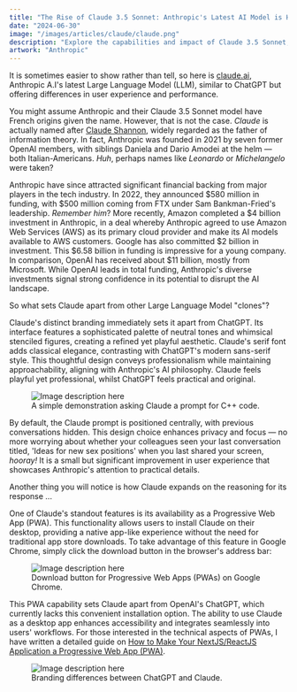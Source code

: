 ```yaml
---
title: "The Rise of Claude 3.5 Sonnet: Anthropic's Latest AI Model is Here to Stay"
date: "2024-06-30"
image: "/images/articles/claude/claude.png"
description: "Explore the capabilities and impact of Claude 3.5 Sonnet, Anthropic's newest AI language model. Learn how this advanced LLM is changing the landscape of artificial intelligence and its potential applications across various industries."
artwork: "Anthropic"
---
```


It is sometimes easier to show rather than tell, so here is [claude.ai](https://claude.ai), Anthropic A.I's latest Large
Language Model (LLM), similar to ChatGPT but offering differences in user experience and performance.

You might assume Anthropic and their Claude 3.5 Sonnet model have French origins given the name. However, that is not
the case. _Claude_ is actually named after [Claude Shannon](https://en.wikipedia.org/wiki/Claude_Shannon), widely
regarded as the father of information theory. In fact, Anthropic was founded in 2021 by seven former OpenAI members,
with
siblings
Daniela and Dario Amodei at the helm &mdash; both Italian-Americans. _Huh_, perhaps names like _Leonardo_ or
_Michelangelo_
were taken?

Anthropic have since attracted significant financial backing from major players in the tech industry. In 2022, they
announced $580 million in funding, with $500 million coming from FTX under Sam Bankman-Fried's
leadership. _Remember him_? More recently, Amazon completed a $4 billion investment in Anthropic, in a deal whereby
Anthropic agreed to use Amazon Web Services (AWS) as its primary cloud provider and make its AI models available to AWS
customers. Google has also committed $2 billion in investment. This $6.58 billion in funding is impressive for a young
company. In comparison, OpenAI has received about $11 billion, mostly from Microsoft. While OpenAI leads in total
funding, Anthropic's diverse investments signal strong confidence in its potential to disrupt the AI landscape.

So what sets Claude apart from other Large Language Model "clones"?

Claude's distinct branding immediately sets it apart from ChatGPT. Its interface features a sophisticated palette of
neutral tones and whimsical stenciled figures, creating a refined yet playful aesthetic. Claude's serif font adds
classical elegance, contrasting with ChatGPT's modern sans-serif style. This thoughtful design conveys professionalism
while maintaining approachability, aligning with Anthropic's AI philosophy. Claude feels playful yet
professional, whilst ChatGPT feels practical and original.

<figure>
  <img src="https://patrickprunty.com/gifs/claude-prompt.gif" alt="Image description here">
  <figcaption>A simple demonstration asking Claude a prompt for C++ code.</figcaption>
</figure>

By default, the Claude prompt is positioned centrally, with previous conversations hidden. This design choice enhances
privacy and focus &mdash; no more worrying about whether your colleagues seen your last conversation titled,
'Ideas for new sex positions' when you last shared your screen, _hooray!_ It is a small but significant improvement in
user experience that showcases Anthropic's attention to practical details.

Another thing you will notice is how Claude expands on the reasoning for its response ...

One of Claude's standout features is its availability as a Progressive Web App (PWA). This functionality allows users to
install Claude on their desktop, providing a native app-like experience without the need for traditional app store
downloads. To take advantage of this feature in Google Chrome, simply click the download button in the browser's address
bar:

<figure>
  <img src="https://patrickprunty.com/images/articles/claude/pwa_claude.png" alt="Image description here">
  <figcaption>Download button for Progressive Web Apps (PWAs) on Google Chrome.</figcaption>
</figure>

This PWA capability sets Claude apart from OpenAI's ChatGPT, which currently lacks this convenient installation option.
The ability to use Claude as a desktop app enhances accessibility and integrates seamlessly into users' workflows. For
those interested in the technical aspects of PWAs, I have written a detailed guide
on [How to Make Your NextJS/ReactJS Application a Progressive Web App (PWA)](https://patrickprunty.com/blog/04-nextjs-pwa).


<figure>
  <img src="https://patrickprunty.com/images/articles/claude/gpt_claude.webp" alt="Image description here">
  <figcaption>Branding differences between ChatGPT and Claude.</figcaption>
</figure>